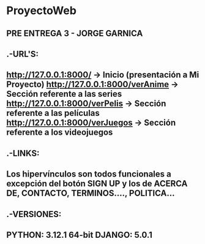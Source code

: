 # ProyectoWeb
PRE ENTREGA 3 - JORGE GARNICA
-----------------------------------------------------------------------
.-URL'S:
---------
http://127.0.0.1:8000/ -> Inicio (presentación a Mi Proyecto)
http://127.0.0.1:8000/verAnime -> Sección referente a las series
http://127.0.0.1:8000/verPelis -> Sección referente a las películas
http://127.0.0.1:8000/verJuegos -> Sección referente a los videojuegos
-----------------------------------------------------------------------
.-LINKS:
---------
Los hipervínculos son todos funcionales a excepción del botón SIGN UP y los de ACERCA DE, CONTACTO, TERMINOS...., POLITICA...
-----------------------------------------------------------------------
.-VERSIONES:
------------
PYTHON: 3.12.1 64-bit
DJANGO: 5.0.1
-----------------------------------------------------------------------
